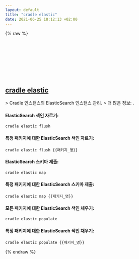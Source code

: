 ```yaml
---
layout: default
title: "cradle elastic"
date: 2021-06-25 18:12:13 +02:00
---
```

{% raw %}
<h2 id="cradle-elastic">
  <a href="/ko/common/cradle-elastic.html">cradle elastic</a> <a href="#cradle-elastic"><svg class="icon">
    <use href="/assets/images/unicode_sprite.svg#link" />
  </svg></a>
</h2>
> Cradle 인스턴스의 ElasticSearch 인스턴스 관리.
> 더 많은 정보: <https://cradlephp.github.io/docs/3.B.-Reference-Command-Line-Tools.html#elastic>.

#### ElasticSearch 색인 자르기:
```shell
cradle elastic flush
```
#### 특정 패키지에 대한 ElasticSearch 색인 자르기:
```shell
cradle elastic flush {{패키지_명}}
```
#### ElasticSearch 스키마 제출:
```shell
cradle elastic map
```
#### 특정 패키지에 대한 ElasticSearch 스키마 제출:
```shell
cradle elastic map {{패키지_명}}
```
#### 모든 패키지에 대한 ElasticSearch 색인 채우기:
```shell
cradle elastic populate
```
#### 특정 패키지에 대한 ElasticSearch 색인 채우기:
```shell
cradle elastic populate {{패키지_명}}
```
{% endraw %}